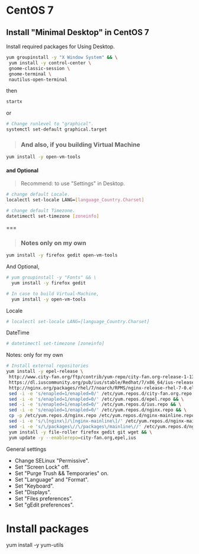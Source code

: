 # CentOS 7

## Install "Minimal Desktop" in CentOS 7

Install required packages for Using Desktop.
```bash
yum groupinstall -y "X Window System" && \
 yum install -y control-center \
 gnome-classic-session \
 gnome-terminal \
 nautilus-open-terminal
```

then
```bash
startx
```
or
```bash
# Change runlevel to "graphical". 
systemctl set-default graphical.target
```

> ### And also, if you building Virtual Machine
```bash
yum install -y open-vm-tools
```

#### and Optional
> Recommend: to use "Settings" in Desktop.

```bash
# change default Locale.
localectl set-locale LANG=[language_Country.Charset]

# change default Timezone.
datetimectl set-timezone [zoneinfo]
```
===

> ### Notes only on my own
```bash
yum install -y firefox gedit open-vm-tools

```


And Optional,
```bash
# yum groupinstall -y "Fonts" && \
  yum install -y firefox gedit

# In case to build Virtual-Machine,
  yum install -y open-vm-tools
```

Locale
```bash
# localectl set-locale LANG=[language_Country.Charset]
```

DateTime
```bash
# datetimectl set-timezone [zoneinfo]
```

Notes: only for my own
```bash
# Install external repositories
yum install -y epel-release \
 http://www.city-fan.org/ftp/contrib/yum-repo/city-fan.org-release-1-13.rhel7.noarch.rpm \
 https://dl.iuscommunity.org/pub/ius/stable/Redhat/7/x86_64/ius-release-1.0-14.ius.el7.noarch.rpm \
 http://nginx.org/packages/rhel/7/noarch/RPMS/nginx-release-rhel-7-0.el7.ngx.noarch.rpm && \
 sed -i -e 's/enapled=1/enapled=0/' /etc/yum.repos.d/city-fan.org.repo && \
 sed -i -e 's/enapled=1/enapled=0/' /etc/yum.repos.d/epel.repo && \
 sed -i -e 's/enapled=1/enapled=0/' /etc/yum.repos.d/ius.repo && \
 sed -i -e 's/enapled=1/enapled=0/' /etc/yum.repos.d/nginx.repo && \
 cp -p /etc/yum.repos.d/nginx.repo /etc/yum.repos.d/nginx-mainline.repo && \
 sed -i -e 's/\[nginx\]/\[nginx-mainline\]/' /etc/yum.repos.d/nginx-mainline.repo && \
 sed -i -e 's/\/packages\//\/packages\/mainline\//' /etc/yum.repos.d/nginx-mainline.repo && \
 yum install -y file-roller firefox gedit git wget && \
 yum update -y --enablerepo=city-fan.org,epel,ius
```

General settings
+ Change SELinux "Permissive".
+ Set "Screen Lock" off.
+ Set "Purge Trush && Temporaries" on.
+ Set "Language" and "Format".
+ Set "Keyboard".
+ Set "Displays".
+ Set "Files preferences". 
+ Set "gEdit preferences".




# Install packages
yum install -y yum-utils 
```
